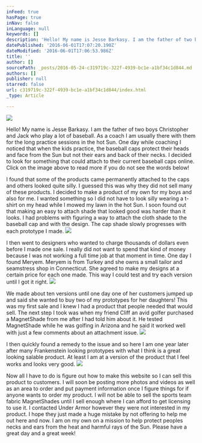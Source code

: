 ```yaml
---
inFeed: true
hasPage: true
inNav: false
inLanguage: null
keywords: []
description: 'Hello! My name is Jesse Barkasy. I am the father of two boys Christopher and Jack who play a lot of baseball. As a coach I am usually there with them for the long practice sessions in the hot Sun. One day while coaching I noticed that when the kids practice, the baseball caps protect their heads and face from the Sun but not their ears and back of their necks. I decided to look for something that could attach to their current baseball caps online. Click on the image above to read more if you do not see the words below!'
datePublished: '2016-06-01T17:07:20.190Z'
dateModified: '2016-06-01T17:06:53.986Z'
title: ''
author: []
sourcePath: _posts/2016-05-24-c319719c-322f-4939-bc1e-a1bf34c1d844.md
authors: []
publisher: null
starred: false
url: c319719c-322f-4939-bc1e-a1bf34c1d844/index.html
_type: Article

---
```

![](https://the-grid-user-content.s3-us-west-2.amazonaws.com/d541ab36-b7b0-48cb-9577-298a28ba5b45.jpg)

Hello! My name is Jesse Barkasy. I am the father of two boys Christopher and Jack who play a lot of baseball. As a coach I am usually there with them for the long practice sessions in the hot Sun. One day while coaching I noticed that when the kids practice, the baseball caps protect their heads and face from the Sun but not their ears and back of their necks. I decided to look for something that could attach to their current baseball caps online. Click on the image above to read more if you do not see the words below!

I found that some of the products came permanently attached to the caps and others looked quite silly. I guessed this was why they did not sell many of these products. I decided to make a product of my own for my boys and also for me. I wanted something so I did not have to look silly wearing a t-shirt on my head while I mowed my lawn in the hot Sun. I soon found out that making an easy to attach shade that looked good was harder than it looks. I had problems with figuring a way to attach the cloth shade to the baseball cap and with the design. The cap shade slowly progresses with each prototype I made.
![](https://the-grid-user-content.s3-us-west-2.amazonaws.com/fb91300b-2832-482b-8756-c70389256054.jpg)

I then went to designers who wanted to charge thousands of dollars even before I made one sale. I really did not want to spend that kind of money because I was not working a full time job at that moment in time. One day I found Meryem. Meryem is from Turkey and she owns a small tailor and seamstress shop in Connecticut. She agreed to make my designs at a certain price for each one made. This way I could test and try each version until I got it right. ![](https://the-grid-user-content.s3-us-west-2.amazonaws.com/58b89cb1-4ffc-4a64-a152-a890a22ba06d.jpg)

We made about ten versions until one day one of her customers jumped up and said she wanted to buy two of my prototypes for her daughters! This was my first sale and I knew I had a product that people needed that would sell. The next step I took was when my friend Cliff an avid golfer purchased a MagnetShade from me after I had told him about it. He tested MagnetShade while he was golfing in Arizona and he said it worked well with just a few comments about an attachment issue. ![](https://the-grid-user-content.s3-us-west-2.amazonaws.com/8f1ca2f8-b78c-4c42-8d71-8f4fc279572c.jpg)

I then quickly found a remedy to the issue and so here I am one year later after many Frankenstein looking prototypes with what I think is a great looking salable product. At least I am at a version of the product that I feel works and looks very good.
![](https://the-grid-user-content.s3-us-west-2.amazonaws.com/fb4026cc-0431-4801-88c3-ee684489cbe3.jpg)

Now all I have to do is figure out how to make this website so I can sell this product to customers. I will soon be posting more photos and videos as well as an area to order and put payment information once I figure things for if anyone wants to order my product. I will not be able to sell the sports team fabric MagnetShades until I sell enough where I can afford to get licensing to use it. I contacted Under Armor however they were not interested in my product. I hope they just made a huge mistake by not offering to help me out here and now. I am on my own on a mission to help protect peoples necks and ears from the heat and harmful rays of the Sun. Please have a great day and a great week!